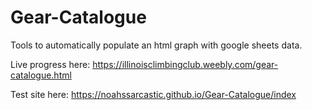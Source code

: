 # Gear-Catalogue
Tools to automatically populate an html graph with google sheets data.

Live progress here: https://illinoisclimbingclub.weebly.com/gear-catalogue.html

Test site here: https://noahssarcastic.github.io/Gear-Catalogue/index
